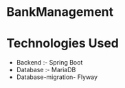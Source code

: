 # BankManagement

# Technologies Used
- Backend :- Spring Boot
- Database :- MariaDB
- Database-migration- Flyway
